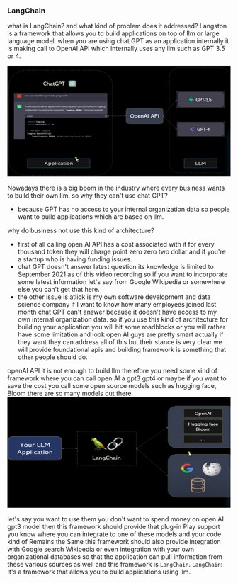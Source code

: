 ### LangChain
what is LangChain? and what kind of problem does it addressed?
Langston is a framework that allows you to build applications on top of llm or large language model.
when you are using chat GPT as an application internally it is making call to OpenAI API which internally uses any llm such as GPT 3.5 or 4.



<!-- ![alt text](img/img1.png) -->
<img src="img/img1.png" alt="drawing" width="600" height="250"/>

 Nowadays there is a big boom in the industry where every business wants to build their own llm. so why they can't use chat GPT?

- because GPT has no access to your internal organization data so people want to build applications which are based on llm.

why do business not use this kind of architecture?
- first of all calling open AI API has a cost associated with it for every thousand token they will charge point zero zero two dollar and if you're a startup who is having funding issues.
- chat GPT doesn't answer latest question its knowledge is limited to September 2021 as of this video recording so if you want to incorporate some latest information let's say from Google Wikipedia or somewhere else you can't get that here.
- the other issue is atlick is my own software development and data science company if I want to know how many employees joined last month chat GPT can't answer  because it doesn't have access to my own internal organization data.
 so if you use this kind of architecture for building your application you will hit some roadblocks or you will rather have some limitation and look open AI guys are pretty smart actually if they want they can address all of this but their stance is very clear we will provide foundational apis and building framework is something that other people should do.
 
 openAI API it is not enough to build llm therefore you need some kind of framework where you can call open AI a gpt3 gpt4 or maybe if you want to save the cost you call some open source models such as hugging face, Bloom there are so many models out there.
 <img src="img/img2.png" alt="drawing" width="600" height="250"/>

  let's say you want to use them you don't want to spend money on open AI gpt3 model then this framework should provide that plug-in Play support you know where you can integrate to one of these models and your code kind of Remains the Same this framework should also provide integration with Google search Wikipedia or even integration with your own organizational databases so that the application can pull information from these various sources as well and this framework is `LangChain`.
   `LangChain`:  It's a framework that allows you to build applications using llm. 
